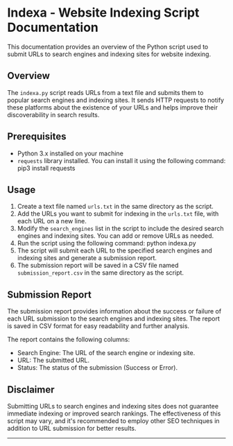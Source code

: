 # Indexa - Website Indexing Script Documentation

This documentation provides an overview of the Python script used to submit URLs to search engines and indexing sites for website indexing.

## Overview

The `indexa.py` script reads URLs from a text file and submits them to popular search engines and indexing sites. It sends HTTP requests to notify these platforms about the existence of your URLs and helps improve their discoverability in search results.

## Prerequisites

- Python 3.x installed on your machine
- `requests` library installed. You can install it using the following command: pip3 install requests


## Usage

1. Create a text file named `urls.txt` in the same directory as the script.
2. Add the URLs you want to submit for indexing in the `urls.txt` file, with each URL on a new line.
3. Modify the `search_engines` list in the script to include the desired search engines and indexing sites. You can add or remove URLs as needed.
4. Run the script using the following command: python indexa.py
5. The script will submit each URL to the specified search engines and indexing sites and generate a submission report.
6. The submission report will be saved in a CSV file named `submission_report.csv` in the same directory as the script.

## Submission Report

The submission report provides information about the success or failure of each URL submission to the search engines and indexing sites. The report is saved in CSV format for easy readability and further analysis.

The report contains the following columns:

- Search Engine: The URL of the search engine or indexing site.
- URL: The submitted URL.
- Status: The status of the submission (Success or Error).

## Disclaimer

Submitting URLs to search engines and indexing sites does not guarantee immediate indexing or improved search rankings. The effectiveness of this script may vary, and it's recommended to employ other SEO techniques in addition to URL submission for better results.

---
